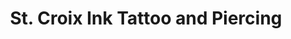 ---
title: "St. Croix Ink Tattoo and Piercing"
url: /hudson/st-croix-ink-tattoo-and-piercing/
shop: Tattoo
---